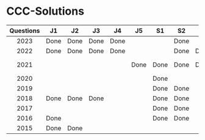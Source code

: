 # CCC-Solutions




| Questions | J1    | J2    | J3    | J4    | J5    | S1    | S2    | S3    | S4    | S5    | 
| :-----:   | :---: | :---: | :---: | :---: | :---: | :---: | :---: | :---: | :---: | :---: |
| 2023      | Done | Done | Done | Done |       |      | Done |      |       |      |
| 2022      | Done | Done | Done | Done |      |       | Done | Done |      |       |
| 2021      |    |      |       |      | Done | Done | Done | Done | To Improve  | |
| 2020      |    |      |       |      |       | Done |      |       |      |       |
| 2019      |    |      |       |      |       | Done | Done |      |       |      |
| 2018      | Done | Done | Done |      |       | Done | Done |      |       |      |
| 2017      |    |      |       |      |       |Done|Done|      |       |      |
| 2016      | Done |      |       |      |       |Done|Done|      |       |      |
| 2015      | Done | Done |       |      |       |      |       |      |       |      |

 
